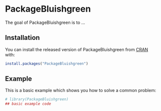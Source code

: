 
<!-- README.md is generated from README.Rmd. Please edit that file -->

# PackageBluishgreen

<!-- badges: start -->
<!-- badges: end -->

The goal of PackageBluishgreen is to …

## Installation

You can install the released version of PackageBluishgreen from
[CRAN](https://CRAN.R-project.org) with:

``` r
install.packages("PackageBluishgreen")
```

## Example

This is a basic example which shows you how to solve a common problem:

``` r
# library(PackageBluishgreen)
## basic example code
```
